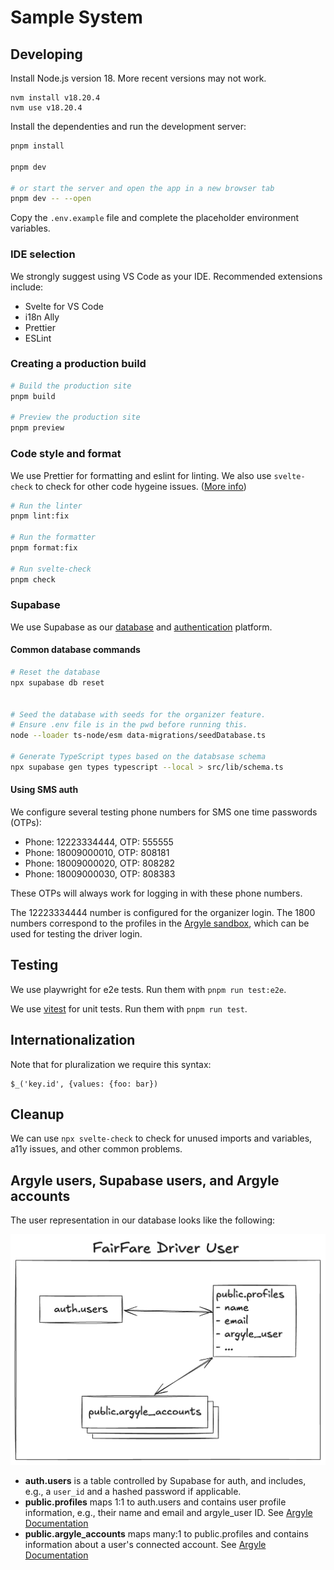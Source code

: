 # Sample System

## Developing

Install Node.js version 18. More recent versions may not work.

```commandline
nvm install v18.20.4
nvm use v18.20.4
```

Install the dependenties and run the development server:

```bash
pnpm install

pnpm dev

# or start the server and open the app in a new browser tab
pnpm dev -- --open
```

Copy the `.env.example` file and complete the placeholder environment variables.

### IDE selection

We strongly suggest using VS Code as your IDE. Recommended extensions include:

- Svelte for VS Code
- i18n Ally
- Prettier
- ESLint

### Creating a production build

```bash
# Build the production site
pnpm build

# Preview the production site
pnpm preview
```

### Code style and format

We use Prettier for formatting and eslint for linting. We also use `svelte-check`
to check for other code hygeine issues. ([More info](https://svelte.dev/docs/cli/sv-check))

```bash
# Run the linter
pnpm lint:fix

# Run the formatter
pnpm format:fix

# Run svelte-check
pnpm check
```

### Supabase

We use Supabase as our [database](https://supabase.com/docs/guides/database/overview) and [authentication](https://supabase.com/docs/guides/auth) platform.

#### Common database commands

```bash
# Reset the database
npx supabase db reset


# Seed the database with seeds for the organizer feature.
# Ensure .env file is in the pwd before running this.
node --loader ts-node/esm data-migrations/seedDatabase.ts

# Generate TypeScript types based on the databsase schema
npx supabase gen types typescript --local > src/lib/schema.ts
```

#### Using SMS auth

We configure several testing phone numbers for SMS one time passwords (OTPs):

- Phone: 12223334444, OTP: 555555
- Phone: 18009000010, OTP: 808181
- Phone: 18009000020, OTP: 808282
- Phone: 18009000030, OTP: 808383

These OTPs will always work for logging in with these phone numbers.

The 12223334444 number is configured for the organizer login. The 1800 numbers
correspond to the profiles in the [Argyle sandbox](https://docs.argyle.com/overview/sandbox-testing), which can be used for testing the driver login.

## Testing

We use playwright for e2e tests. Run them with `pnpm run test:e2e`.

We use [vitest](https://vitest.dev/) for unit tests.
Run them with `pnpm run test`.

## Internationalization

Note that for pluralization we require this syntax:

```
$_('key.id', {values: {foo: bar})
```

## Cleanup

We can use `npx svelte-check` to check for unused imports and variables,
a11y issues, and other common problems.

## Argyle users, Supabase users, and Argyle accounts

The user representation in our database looks like the following:

![A diagram showing the relationship between Supabase users, Argyle users, and Argyle accounts](docs/system-driver-user-diagram.png)

- **auth.users** is a table controlled by Supabase for auth, and
  includes, e.g., a `user_id` and a hashed password if applicable.
- **public.profiles** maps 1:1 to auth.users and contains user profile
  information, e.g., their name and email and argyle_user ID. See [Argyle Documentation](https://docs.argyle.com/overview/data-structure/users)
- **public.argyle_accounts** maps many:1 to public.profiles and contains
  information about a user's connected account. See [Argyle Documentation](https://docs.argyle.com/overview/data-structure/accounts)
